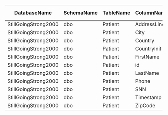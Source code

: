 | DatabaseName         | SchemaName | TableName | ColumnName  | Datatype | Datalength | nRows | FHIR Resource | FHIR path (full)                       | KR |
|----------------------|------------|-----------|-------------|----------|------------|-------|---------------|----------------------------------------|----|
| StillGoingStrong2000 | dbo        | Patient   | AddressLine | nvarchar | 8000       | 76    | Patient       | Patient.address_Address.line           |    |
| StillGoingStrong2000 | dbo        | Patient   | City        | nvarchar | 8000       | 76    | Patient       | Patient.address_Address.city           |    |
| StillGoingStrong2000 | dbo        | Patient   | Country     | nvarchar | 8000       | 76    | Patient       | Patient.address_Address.country        |    |
| StillGoingStrong2000 | dbo        | Patient   | CountryInit | nvarchar | 8000       | 76    |               |                                        | 3  |
| StillGoingStrong2000 | dbo        | Patient   | FirstName   | nvarchar | 8000       | 76    | Patient       | Patient.name_HumanName.given           |    |
| StillGoingStrong2000 | dbo        | Patient   | id          | int      | 4          | 76    | Patient       | Patient.identifier_Identifier(1).value |    |
| StillGoingStrong2000 | dbo        | Patient   | LastName    | nvarchar | 8000       | 76    | Patient       | Patient.name_HumanName.family          |    |
| StillGoingStrong2000 | dbo        | Patient   | Phone       | nvarchar | 8000       | 76    | Patient       | Patient.telecom_ContactPoint.value     |    |
| StillGoingStrong2000 | dbo        | Patient   | SNN         | nvarchar | 8000       | 76    | Patient       | Patient.identifier_Identifier(2).value |    |
| StillGoingStrong2000 | dbo        | Patient   | Timestamp   | datetime | 8          | 76    |               |                                        | 1  |
| StillGoingStrong2000 | dbo        | Patient   | ZipCode     | nvarchar | 8000       | 76    | Patient       | Patient.address_Address.postalCode     |    |
